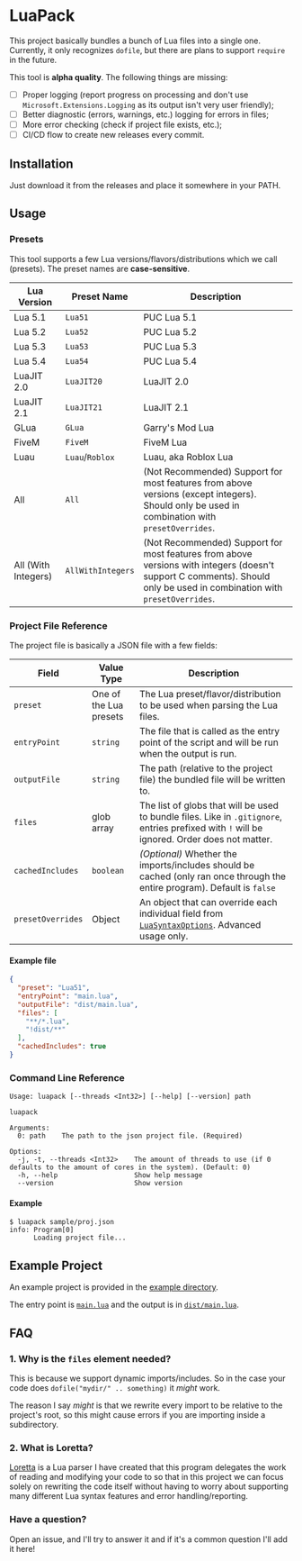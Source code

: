 # LuaPack

This project basically bundles a bunch of Lua files into a single one. Currently, it only recognizes `dofile`, but there are plans to support `require` in the future.

This tool is **alpha quality**. The following things are missing:
- [ ] Proper logging (report progress on processing and don't use `Microsoft.Extensions.Logging` as its output isn't very user friendly);
- [ ] Better diagnostic (errors, warnings, etc.) logging for errors in files;
- [ ] More error checking (check if project file exists, etc.);
- [ ] CI/CD flow to create new releases every commit.

## Installation

Just download it from the releases and place it somewhere in your PATH.

## Usage

### Presets

This tool supports a few Lua versions/flavors/distributions which we call (presets). The preset names are **case-sensitive**.

| Lua Version         | Preset Name       | Description                                                                                                                                                            |
|---------------------|-------------------|------------------------------------------------------------------------------------------------------------------------------------------------------------------------|
| Lua 5.1             | `Lua51`           | PUC Lua 5.1                                                                                                                                                            |
| Lua 5.2             | `Lua52`           | PUC Lua 5.2                                                                                                                                                            |
| Lua 5.3             | `Lua53`           | PUC Lua 5.3                                                                                                                                                            |
| Lua 5.4             | `Lua54`           | PUC Lua 5.4                                                                                                                                                            |
| LuaJIT 2.0          | `LuaJIT20`        | LuaJIT 2.0                                                                                                                                                             |
| LuaJIT 2.1          | `LuaJIT21`        | LuaJIT 2.1                                                                                                                                                             |
| GLua                | `GLua`            | Garry's Mod Lua                                                                                                                                                        |
| FiveM               | `FiveM`           | FiveM Lua                                                                                                                                                              |
| Luau                | `Luau`/`Roblox`   | Luau, aka Roblox Lua                                                                                                                                                   |
| All                 | `All`             | (Not Recommended) Support for most features from above versions (except integers). Should only be used in combination with `presetOverrides`.                          |
| All (With Integers) | `AllWithIntegers` | (Not Recommended) Support for most features from above versions with integers (doesn't support C comments). Should only be used in combination with `presetOverrides`. |

### Project File Reference

The project file is basically a JSON file with a few fields:

| Field             | Value Type             | Description                                                                                                                                  |
|-------------------|------------------------|----------------------------------------------------------------------------------------------------------------------------------------------|
| `preset`          | One of the Lua presets | The Lua preset/flavor/distribution to be used when parsing the Lua files.                                                                    |
| `entryPoint`      | `string`               | The file that is called as the entry point of the script and will be run when the output is run.                                             |
| `outputFile`      | `string`               | The path (relative to the project file) the bundled file will be written to.                                                                 |
| `files`           | glob array             | The list of globs that will be used to bundle files. Like in `.gitignore`, entries prefixed with `!` will be ignored. Order does not matter. |
| `cachedIncludes`  | `boolean`              | *(Optional)* Whether the imports/includes should be cached (only ran once through the entire program). Default is `false`                    |
| `presetOverrides` | Object                 | An object that can override each individual field from [`LuaSyntaxOptions`]. Advanced usage only.                                            |

#### Example file

```json
{
  "preset": "Lua51",
  "entryPoint": "main.lua",
  "outputFile": "dist/main.lua",
  "files": [
    "**/*.lua",
    "!dist/**"
  ],
  "cachedIncludes": true
}
```

### Command Line Reference
```
Usage: luapack [--threads <Int32>] [--help] [--version] path

luapack

Arguments:
  0: path    The path to the json project file. (Required)

Options:
  -j, -t, --threads <Int32>    The amount of threads to use (if 0 defaults to the amount of cores in the system). (Default: 0)
  -h, --help                   Show help message
  --version                    Show version
```

#### Example
```console
$ luapack sample/proj.json
info: Program[0]
      Loading project file...
```

## Example Project

An example project is provided in the [example directory](example/).

The entry point is [`main.lua`](example/main.lua) and the output is in [`dist/main.lua`](example/dist/main.lua).

## FAQ

### 1. Why is the `files` element needed?

This is because we support dynamic imports/includes. So in the case your code does `dofile("mydir/" .. something)` it *might* work.

The reason I say *might* is that we rewrite every import to be relative to the project's root, so this might cause errors if you are importing inside a subdirectory.

### 2. What is Loretta?

[Loretta] is a Lua parser I have created that this program delegates the work of reading and modifying your code to so that in this project we can focus solely on rewriting the code itself without having to worry about supporting many different Lua syntax features and error handling/reporting.

### Have a question?

Open an issue, and I'll try to answer it and if it's a common question I'll add it here!

[Loretta]: https://github.com/LorettaDevs/Loretta
[`LuaSyntaxOptions`]: https://github.com/LorettaDevs/Loretta/blob/e1ae22ba54cb15088859b5b36de379ce3afd0c24/src/Compilers/Lua/Portable/LuaSyntaxOptions.cs#L325-L466